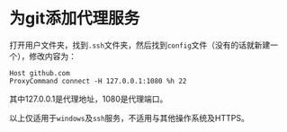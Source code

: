 # 为git添加代理服务

打开用户文件夹，找到`.ssh`文件夹，然后找到`config`文件（没有的话就新建一个），修改内容为：

```
Host github.com
ProxyCommand connect -H 127.0.0.1:1080 %h 22
```

其中127.0.0.1是代理地址，1080是代理端口。

以上仅适用于`windows`及`ssh`服务，不适用与其他操作系统及HTTPS。